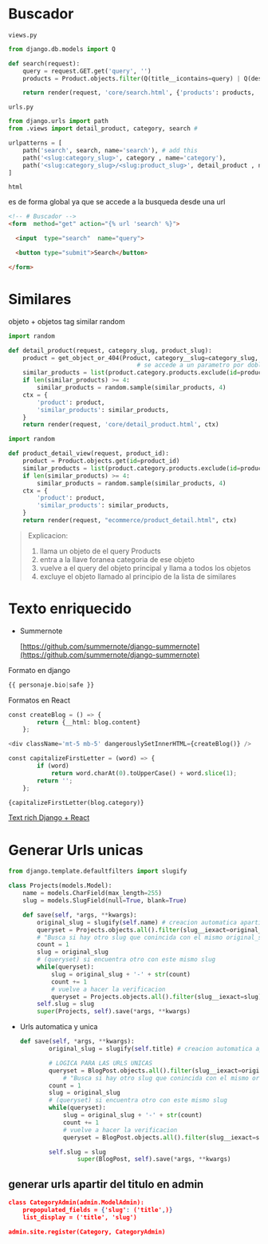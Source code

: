 
# Buscador

`views.py`

```python
from django.db.models import Q

def search(request):
    query = request.GET.get('query', '')
    products = Product.objects.filter(Q(title__icontains=query) | Q(description__icontains=query))

    return render(request, 'core/search.html', {'products': products, 'query': query})
```

`urls.py`

```python
from django.urls import path
from .views import detail_product, category, search #

urlpatterns = [
    path('search', search, name='search'), # add this
    path('<slug:category_slug>', category , name='category'),
    path('<slug:category_slug>/<slug:product_slug>', detail_product , name='detail_product'),
]
```

`html`  

es de forma global ya que se accede a la busqueda desde una url

```html
<!-- # Buscador -->
<form  method="get" action="{% url 'search' %}">

  <input  type="search"  name="query">

  <button type="submit">Search</button>

</form>
```

# Similares

objeto + objetos tag similar random

```python
import random

def detail_product(request, category_slug, product_slug):    
    product = get_object_or_404(Product, category__slug=category_slug, slug=product_slug)
                                    # se accede a un parametro por doble __ category__slug
    similar_products = list(product.category.products.exclude(id=product.id))
    if len(similar_products) >= 4:
        similar_products = random.sample(similar_products, 4)
    ctx = {    
        'product': product,
        'similar_products': similar_products,
    }
    return render(request, 'core/detail_product.html', ctx)
```

```python
import random

def product_detail_view(request, product_id):
    product = Product.objects.get(id=product_id)
    similar_products = list(product.category.products.exclude(id=product.id))
    if len(similar_products) >= 4:
        similar_products = random.sample(similar_products, 4)
    ctx = {    
        'product': product,
        'similar_products': similar_products,
    }
    return render(request, "ecommerce/product_detail.html", ctx)
```

> Explicacion:
> 
> 1. llama un objeto de el query Products
> 2. entra a la llave foranea categoria de ese objeto
> 3. vuelve a el query del objeto principal y llama a todos los objetos
> 4. excluye el objeto llamado al principio de la lista de similares

# Texto enriquecido

- Summernote
    
    [https://github.com/summernote/django-summernote](https://github.com/summernote/django-summernote)
    

Formato en django

```python
{{ personaje.bio|safe }}
```

Formatos en React

```python
const createBlog = () => {
        return {__html: blog.content}
    };

<div className='mt-5 mb-5' dangerouslySetInnerHTML={createBlog()} />

const capitalizeFirstLetter = (word) => {
        if (word)
            return word.charAt(0).toUpperCase() + word.slice(1);
        return '';
    };

{capitalizeFirstLetter(blog.category)}

```

[Text rich Django + React](https://www.notion.so/Text-rich-Django-React-2871c7cf24ea42ae9e1c6bac77be2f49)


# Generar Urls unicas

```py
from django.template.defaultfilters import slugify

class Projects(models.Model):
    name = models.CharField(max_length=255)     
    slug = models.SlugField(null=True, blank=True)

    def save(self, *args, **kwargs):
        original_slug = slugify(self.name) # creacion automatica apartir del titulo
        queryset = Projects.objects.all().filter(slug__iexact=original_slug).count() 
        # "Busca si hay otro slug que conincida con el mismo original_slug"
        count = 1
        slug = original_slug
        # (queryset) si encuentra otro con este mismo slug
        while(queryset): 
            slug = original_slug + '-' + str(count)
            count += 1
            # vuelve a hacer la verificacion
            queryset = Projects.objects.all().filter(slug__iexact=slug).count() 
        self.slug = slug 
        super(Projects, self).save(*args, **kwargs)
```
- Urls automatica y unica
    
    ```python
    def save(self, *args, **kwargs):
            original_slug = slugify(self.title) # creacion automatica apartir del titulo
    
            # LOGICA PARA LAS URLS UNICAS        
            queryset = BlogPost.objects.all().filter(slug__iexact=original_slug).count() 
                # "Busca si hay otro slug que conincida con el mismo original_slug"
            count = 1
            slug = original_slug
            # (queryset) si encuentra otro con este mismo slug
            while(queryset): 
                slug = original_slug + '-' + str(count)
                count += 1
                # vuelve a hacer la verificacion
                queryset = BlogPost.objects.all().filter(slug__iexact=slug).count() 
    
            self.slug = slug
    				super(BlogPost, self).save(*args, **kwargs)
    ```
    

## generar urls apartir del titulo en admin

```json
class CategoryAdmin(admin.ModelAdmin):
    prepopulated_fields = {'slug': ('title',)}
    list_display = ('title', 'slug')

admin.site.register(Category, CategoryAdmin)

```